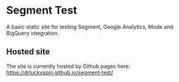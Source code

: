 # Segment Test

A basic static site for testing Segment, Google Analytics, Mode and BigQuery integration.

## Hosted site

The site is currently hosted by Github pages here: https://drluckyspin.github.io/segment-test/
